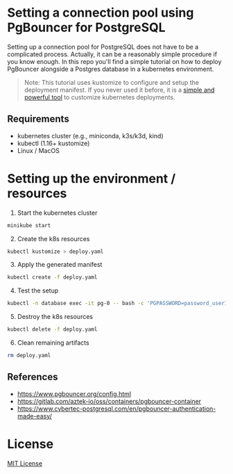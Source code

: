 # Setting a connection pool using PgBouncer for PostgreSQL

Setting up a connection pool for PostgreSQL does not have to be a complicated process.
Actually, it can be a reasonably simple procedure if you know enough. In this repo you'll
find a simple tutorial on how to deploy PgBouncer alongside a Postgres database in a
kubernetes environment.

> Note: This tutorial uses kustomize to configure and setup the deployment manifest.
        If you never used it before, it is a [simple and powerful tool](https://kustomize.io/)
        to customize kubernetes deployments.

## Requirements

- kubernetes cluster (e.g., miniconda, k3s/k3d, kind)
- kubectl (1.16+ kustomize)
- Linux / MacOS

# Setting up the environment / resources

1. Start the kubernetes cluster
```bash
minikube start
```

2. Create the k8s resources
```bash
kubectl kustomize > deploy.yaml
```

3. Apply the generated manifest
```bash
kubectl create -f deploy.yaml
```

4. Test the setup
```bash
kubectl -n database exec -it pg-0 -- bash -c 'PGPASSWORD=password_user1 psql -U user1 -h pgbouncer -p 5439 -d sandbox -c " SELECT current_database();"'
```

5. Destroy the k8s resources
```bash
kubectl delete -f deploy.yaml
```

6. Clean remaining artifacts
```bash
rm deploy.yaml
```

## References

- https://www.pgbouncer.org/config.html
- https://gitlab.com/aztek-io/oss/containers/pgbouncer-container
- https://www.cybertec-postgresql.com/en/pgbouncer-authentication-made-easy/

# License

[MIT License](LICENSE)